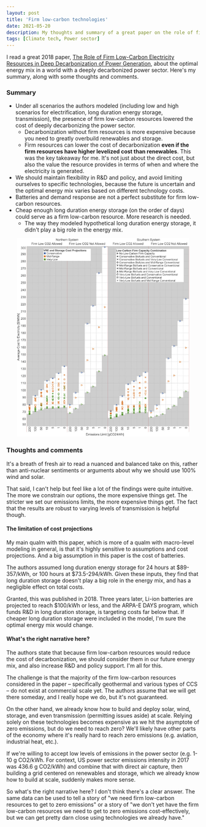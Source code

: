 ```yaml
---
layout: post
title: 'Firm low-carbon technologies'
date: 2021-05-20
description: My thoughts and summary of a great paper on the role of firm, low-carbon technologies in our future energy mix.
tags: [Climate tech, Power sector]
---
```

I read a great 2018 paper, [The Role of Firm Low-Carbon Electricity Resources in Deep Decarbonization of Power Generation](https://www.sciencedirect.com/science/article/pii/S2542435118303866), about the optimal energy mix in a world with a deeply decarbonized power sector. Here's my summary, along with some thoughts and comments.

### Summary
- Under all scenarios the authors modeled (including low and high scenarios for electrification, long duration energy storage, transmission), the presence of firm low-carbon resources lowered the cost of deeply decarbonizing the power sector.
	- Decarbonization without firm resources is more expensive because you need to greatly overbuild renewables and storage.
	- Firm resources can lower the cost of decarbonization **even if the firm resources have higher levelized cost than renewables**. This was the key takeaway for me. It's not just about the direct cost, but also the value the resource provides in terms of when and where the electricity is generated.
- We should maintain flexibility in R&D and policy, and avoid limiting ourselves to specific technologies, because the future is uncertain and the optimal energy mix varies based on different technology costs.
- Batteries and demand response are not a perfect substitute for firm low-carbon resources.
- Cheap enough long duration energy storage (on the order of days) could serve as a firm low-carbon resource. More research is needed.
	- The way they modeled hypothetical long duration energy storage, it didn't play a big role in the energy mix.

<p align="center">
  <img src="/img/firm_low_carbon_resources.jpg" width="450">
</p>
 
### Thoughts and comments
It's a breath of fresh air to read a nuanced and balanced take on this, rather than anti-nuclear sentiments or arguments about why we should use 100% wind and solar.

That said, I can't help but feel like a lot of the findings were quite intuitive. The more we constrain our options, the more expensive things get. The stricter we set our emissions limits, the more expensive things get. The fact that the results are robust to varying levels of transmission is helpful though.

#### **The limitation of cost projections**
My main qualm with this paper, which is more of a qualm with macro-level modeling in general, is that it's highly sensitive to assumptions and cost projections. And a big assumption in this paper is the cost of batteries.

The authors assumed long duration energy storage for 24 hours at $89-357/kWh, or 100 hours at $73.5-294/kWh. Given these inputs, they find that long duration storage doesn't play a big role in the energy mix, and has a negligible effect on total costs.

Granted, this was published in 2018. Three years later, Li-ion batteries are projected to reach $100/kWh or less, and the ARPA-E DAYS program, which funds R&D in long duration storage, is targeting costs far below that. If cheaper long duration storage were included in the model, I'm sure the optimal energy mix would change.

#### **What's the right narrative here?**
The authors state that because firm low-carbon resources would reduce the cost of decarbonization, we should consider them in our future energy mix, and also increase R&D and policy support. I'm all for this.

The challenge is that the majority of the firm low-carbon resources considered in the paper – specifically geothermal and various types of CCS – do not exist at commercial scale yet. The authors assume that we will get there someday, and I really hope we do, but it's not guaranteed. 

On the other hand, we already know how to build and deploy solar, wind, storage, and even transmission (permitting issues aside) at scale. Relying solely on these technologies becomes expensive as we hit the asymptote of zero emissions, but do we need to reach zero? We'll likely have other parts of the economy where it's really hard to reach zero emissions (e.g. aviation, industrial heat, etc.).

If we're willing to accept low levels of emissions in the power sector (e.g. 1-10 g CO2/kWh. For context, US power sector emissions intensity in 2017 was 436.6 g CO2/kWh) and combine that with direct air capture, then building a grid centered on renewables and storage, which we already know how to build at scale, suddenly makes more sense.

So what's the right narrative here? I don't think there's a clear answer. The same data can be used to tell a story of "we need firm low-carbon resources to get to zero emissions" or a story of "we don't yet have the firm low-carbon resources we need to get to zero emissions cost-effectively, but we can get pretty darn close using technologies we already have."
